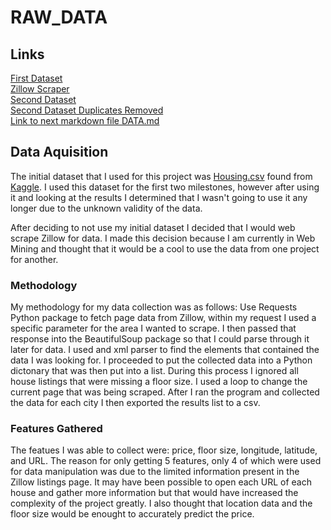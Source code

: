 # RAW_DATA

## Links
[First Dataset](DataSets\Housing.csv)\
[Zillow Scraper](ScrapingZillow.ipynb)\
[Second Dataset](DataSets\ZillowScrape4.10.24.csv)\
[Second Dataset Duplicates Removed](DataSets\4.10.24DuplicatesRemoved.csv)\
[Link to next markdown file DATA.md](DATA.md)

## Data Aquisition
The initial dataset that I used for this project was [Housing.csv](https://github.com/44-566-Machine-Learning-S24/ml-s24-project-CamSund02/blob/master/Notebooks/Models.ipynb) found from [Kaggle](https://www.kaggle.com/datasets/yasserh/housing-prices-dataset/data). I used this dataset for the first two milestones, however after using it and looking at the results I determined that I wasn't going to use it any longer due to the unknown validity of the data.

After deciding to not use my initial dataset I decided that I would web scrape Zillow for data. I made this decision because I am currently in Web Mining and thought that it would be a cool to use the data from one project for another.

### Methodology
My methodology for my data collection was as follows: Use Requests Python package to fetch page data from Zillow, within my request I used a specific parameter for the area I wanted to scrape. I then passed that response into the BeautifulSoup package so that I could parse through it later for data. I used and xml parser to find the elements that contained the data I was looking for. I proceeded to put the collected data into a Python dictonary that was then put into a list. During this process I ignored all house listings that were missing a floor size. I used a loop to change the current page that was being scraped. After I ran the program and collected the data for each city I then exported the results list to a csv.


### Features Gathered
The featues I was able to collect were: price, floor size, longitude, latitude, and URL. The reason for only getting 5 features, only 4 of which were used for data manipulation was due to the limited information present in the Zillow listings page. It may have been possible to open each URL of each house and gather more information but that would have increased the complexity of the project greatly. I also thought that location data and the floor size would be enought to accurately predict the price.

